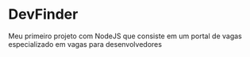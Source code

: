 # DevFinder
Meu primeiro projeto com NodeJS que consiste em um portal de vagas especializado em vagas para desenvolvedores
